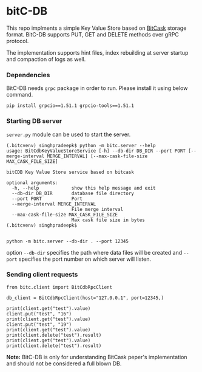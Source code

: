 # bitC-DB

This repo implments a simple Key Value Store based on [BitCask](https://riak.com/assets/bitcask-intro.pdf) storage format.
BitC-DB supports PUT, GET and DELETE methods over gRPC protocol.

The implementation supports hint files, index rebuilding at server startup and compaction of logs as well.

### Dependencies
BitC-DB needs `grpc` package in order to run. Please install it using below command.

`pip install grpcio==1.51.1 grpcio-tools==1.51.1`


### Starting DB server
`server.py` module can be used to start the server.

```
(.bitcvenv) singhpradeepk$ python -m bitc.server --help
usage: BitCdbKeyValueStoreService [-h] --db-dir DB_DIR --port PORT [--merge-interval MERGE_INTERVAL] [--max-cask-file-size MAX_CASK_FILE_SIZE]

bitCDB Key Value Store service based on bitcask

optional arguments:
  -h, --help            show this help message and exit
  --db-dir DB_DIR       database file directory
  --port PORT           Port
  --merge-interval MERGE_INTERVAL
                        File merge interval
  --max-cask-file-size MAX_CASK_FILE_SIZE
                        Max cask file size in bytes
(.bitcvenv) singhpradeepk$ 


python -m bitc.server --db-dir . --port 12345
```
option `--db-dir` specifies the path where data files will be created and `--port` specifies the port number on which server will listen.

### Sending client requests
```
from bitc.client import BitCdbRpcClient

db_client = BitCdbRpcClient(host="127.0.0.1", port=12345,)

print(client.get("test").value)
client.put("test", "16")
print(client.get("test").value)
client.put("test", "19")
print(client.get("test").value)
print(client.delete("test").result)
print(client.get("test").value)
print(client.delete("test").result)
```


**Note:** BitC-DB is only for understanding BitCask peper's implementation and should not be considered a full blown DB.



